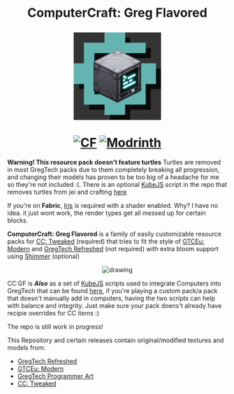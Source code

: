 <h1 align = "center"> ComputerCraft: Greg Flavored
<p></p>
<p align = "center"> <img src="projectfiles/blender/renders/animatedicon.webp" alt="logo animation" width="200"/></p>
<a href=https://www.curseforge.com/minecraft/texture-packs/computercraft-greg-flavored><img src="http://cf.way2muchnoise.eu/computercraft-greg-flavored.svg" alt="CF"></a>
<a href=https://modrinth.com/resourcepack/computercraft-greg-flavored><img src="https://img.shields.io/modrinth/dt/computercraft-greg-flavored?logo=modrinth&label=&suffix=%20&style=flat&color=242629&labelColor=5ca424&logoColor=1c1c1c" alt="Modrinth"></a>
</h1>



**Warning! This resource pack doesn't feature turtles** Turtles are removed in most GregTech packs due to them completely breaking all progression, and changing their models has proven to be too big of a headache for me so they're not included :<zero-width space>(. There is an optional [KubeJS](https://github.com/KubeJS-Mods/KubeJS)  script in the repo that removes turtles from jei and crafting [here](https://github.com/BirbIrl/ComputerCraft-Greg-Flavored/tree/main/KubeJS)



If you're on **Fabric**, [Iris](https://github.com/IrisShaders/Iris) is required with a shader enabled. Why? I have no idea. it just wont work, the render types get all messed up for certain blocks.


**ComputerCraft: Greg Flavored** is a family of easily customizable resource packs for [CC: Tweaked](https://github.com/cc-tweaked/CC-Tweaked) (required) that tries to fit the style of [GTCEu: Modern](https://github.com/GregTechCEu/GregTech-Modern) and [GregTech Refreshed](https://github.com/ULSTICK/GregTechRefreshed) (not required) with extra bloom support using [Shimmer](https://github.com/Low-Drag-MC/Shimmer) (optional)




<p align = "center"> <img src="projectfiles/davinciresolve/renders/out.webp" alt="drawing"></p>



CC:GF is ***Also*** as a set of [KubeJS](https://github.com/KubeJS-Mods/KubeJS) scripts used to integrate Computers into GregTech that can be found [here](https://github.com/BirbIrl/ComputerCraft-Greg-Flavored/tree/main/KubeJS), if you're playing a custom pack/a pack that doesn't manually add in computers, having the two scripts can help with balance and integrity. Just make sure your pack doens't already have recipie overrides for CC items :)



The repo is still work in progress!



This Repository and certain releases contain original/modified textures and models from:
- [GregTech Refreshed](https://github.com/ULSTICK/GregTechRefreshed)
- [GTCEu: Modern](https://github.com/GregTechCEu/GregTech-Modern)
- [GregTech Programmer Art](https://github.com/marisathewitch/Gregtech-1.19-Programmer-art)
- [CC: Tweaked](https://github.com/cc-tweaked/CC-Tweaked)





